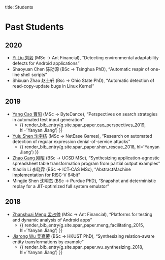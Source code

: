 title: Students

# Past Students

## 2020

*  [Yi Liu 刘毅](/people/yiliu) (MSc → Ant Financial), “Detecting environmental adaptability defects for Android applications”
*  Shaoyuan Chen 陈劭源 (BSc → Tsinghua PhD), “Automatic reapir of one-line shell scripts”
*  Shixuan Zhao 赵士轩 (Bsc → Ohio State PhD), “Automatic detection of read-copy-update bugs in Linux Kernel”

## 2019

* [Yang Cao 曹阳](/people/yangcao) (MSc → ByteDance), “Perspectives on search strategies in automated test input generation”
    * {{ render_bib_entry(g.site.spar_paper.cao_perspectives_2019, hl='Yanyan Jiang') }}
* [Yuju Shen 沈宇桔](/~yuju) (MSc → NetEase Games), “Research on automated detection of regular expression denial-of-service attacks”
    * {{ render_bib_entry(g.site.spar_paper.shen_rescue_2018, hl='Yanyan Jiang') }}
* [Zhao Gang 刚昭](https://hirico.moe) (BSc → UCSD MSc), “Synthesizing application-agnostic spreadsheet table transformation program from partial output examples”
* Xiaolin Li 李晓霖 (BSc → ICT-CAS MSc), “AbstractMachine implementation for RISC-V 64bit”
* Mingjie Shen 沈明杰 (BSc → Purdue PhD), “Snapshot and deterministic replay for a JIT-optimized full system emulator”

## 2018

* [Zhanshuai Meng 孟占帅](/people/zhanshuaimeng) (MSc → Ant Financial), “Platforms for testing and dynamic analysis of Android apps”
    * {{ render_bib_entry(g.site.spar_paper.meng_facilitating_2015, hl='Yanyan Jiang') }}
* [Jiarong Wu 吴嘉荣](http://home.cse.ust.hk/~jwubf/) (BSc → HKUST PhD), “Synthesizing relation-aware entity transformations by example”
    * {{ render_bib_entry(g.site.spar_paper.wu_synthesizing_2018, hl='Yanyan Jiang') }}
